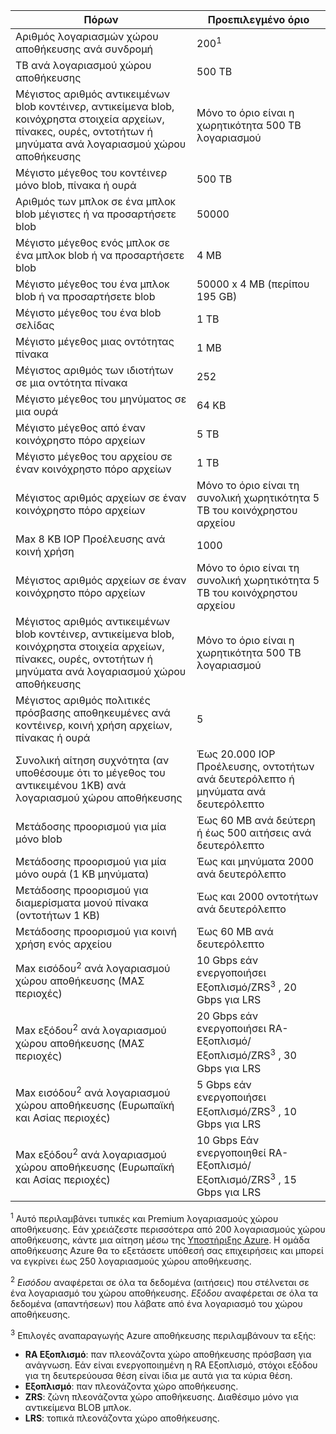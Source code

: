 Πόρων|Προεπιλεγμένο όριο
---|---
Αριθμός λογαριασμών χώρου αποθήκευσης ανά συνδρομή|200<sup>1</sup>
TB ανά λογαριασμού χώρου αποθήκευσης|500 TB
Μέγιστος αριθμός αντικειμένων blob κοντέινερ, αντικείμενα blob, κοινόχρηστα στοιχεία αρχείων, πίνακες, ουρές, οντοτήτων ή μηνύματα ανά λογαριασμού χώρου αποθήκευσης|Μόνο το όριο είναι η χωρητικότητα 500 TB λογαριασμού
Μέγιστο μέγεθος του κοντέινερ μόνο blob, πίνακα ή ουρά|500 TB
Αριθμός των μπλοκ σε ένα μπλοκ blob μέγιστες ή να προσαρτήσετε blob|50000
Μέγιστο μέγεθος ενός μπλοκ σε ένα μπλοκ blob ή να προσαρτήσετε blob|4 MB
Μέγιστο μέγεθος του ένα μπλοκ blob ή να προσαρτήσετε blob|50000 x 4 MB (περίπου 195 GB) 
Μέγιστο μέγεθος του ένα blob σελίδας |1 TB
Μέγιστο μέγεθος μιας οντότητας πίνακα|1 MB
Μέγιστος αριθμός των ιδιοτήτων σε μια οντότητα πίνακα|252
Μέγιστο μέγεθος του μηνύματος σε μια ουρά|64 KB
Μέγιστο μέγεθος από έναν κοινόχρηστο πόρο αρχείων|5 TB
Μέγιστο μέγεθος του αρχείου σε έναν κοινόχρηστο πόρο αρχείων|1 TB
Μέγιστος αριθμός αρχείων σε έναν κοινόχρηστο πόρο αρχείων|Μόνο το όριο είναι τη συνολική χωρητικότητα 5 TB του κοινόχρηστου αρχείου
Max 8 KB IOP Προέλευσης ανά κοινή χρήση|1000
Μέγιστος αριθμός αρχείων σε έναν κοινόχρηστο πόρο αρχείων|Μόνο το όριο είναι τη συνολική χωρητικότητα 5 TB του κοινόχρηστου αρχείου
Μέγιστος αριθμός αντικειμένων blob κοντέινερ, αντικείμενα blob, κοινόχρηστα στοιχεία αρχείων, πίνακες, ουρές, οντοτήτων ή μηνύματα ανά λογαριασμού χώρου αποθήκευσης|Μόνο το όριο είναι η χωρητικότητα 500 TB λογαριασμού
Μέγιστος αριθμός πολιτικές πρόσβασης αποθηκευμένες ανά κοντέινερ, κοινή χρήση αρχείων, πίνακας ή ουρά|5
Συνολική αίτηση συχνότητα (αν υποθέσουμε ότι το μέγεθος του αντικειμένου 1KB) ανά λογαριασμού χώρου αποθήκευσης|Έως 20.000 IOP Προέλευσης, οντοτήτων ανά δευτερόλεπτο ή μηνύματα ανά δευτερόλεπτο
Μετάδοσης προορισμού για μία μόνο blob|Έως 60 MB ανά δεύτερη ή έως 500 αιτήσεις ανά δευτερόλεπτο
Μετάδοσης προορισμού για μία μόνο ουρά (1 KB μηνύματα)|Έως και μηνύματα 2000 ανά δευτερόλεπτο
Μετάδοσης προορισμού για διαμερίσματα μονού πίνακα (οντοτήτων 1 KB)|Έως και 2000 οντοτήτων ανά δευτερόλεπτο
Μετάδοσης προορισμού για κοινή χρήση ενός αρχείου|Έως 60 MB ανά δευτερόλεπτο
Max εισόδου<sup>2</sup> ανά λογαριασμού χώρου αποθήκευσης (ΜΑΣ περιοχές)|10 Gbps εάν ενεργοποιήσει Εξοπλισμό/ZRS<sup>3</sup> , 20 Gbps για LRS
Max εξόδου<sup>2</sup> ανά λογαριασμού χώρου αποθήκευσης (ΜΑΣ περιοχές)|20 Gbps εάν ενεργοποιήσει RA-Εξοπλισμό/Εξοπλισμό/ZRS<sup>3</sup> , 30 Gbps για LRS
Max εισόδου<sup>2</sup> ανά λογαριασμού χώρου αποθήκευσης (Ευρωπαϊκή και Ασίας περιοχές)|5 Gbps εάν ενεργοποιήσει Εξοπλισμό/ZRS<sup>3</sup> , 10 Gbps για LRS
Max εξόδου<sup>2</sup> ανά λογαριασμού χώρου αποθήκευσης (Ευρωπαϊκή και Ασίας περιοχές)|10 Gbps Εάν ενεργοποιηθεί RA-Εξοπλισμό/Εξοπλισμό/ZRS<sup>3</sup> , 15 Gbps για LRS

<sup>1</sup> Αυτό περιλαμβάνει τυπικές και Premium λογαριασμούς χώρου αποθήκευσης. Εάν χρειάζεστε περισσότερα από 200 λογαριασμούς χώρου αποθήκευσης, κάντε μια αίτηση μέσω της [Υποστήριξης Azure](https://azure.microsoft.com/support/faq/). Η ομάδα αποθήκευσης Azure θα το εξετάσετε υπόθεσή σας επιχειρήσεις και μπορεί να εγκρίνει έως 250 λογαριασμούς χώρου αποθήκευσης. 

<sup>2</sup> *Εισόδου* αναφέρεται σε όλα τα δεδομένα (αιτήσεις) που στέλνεται σε ένα λογαριασμό του χώρου αποθήκευσης. *Εξόδου* αναφέρεται σε όλα τα δεδομένα (απαντήσεων) που λάβατε από ένα λογαριασμό του χώρου αποθήκευσης.  

<sup>3</sup> Επιλογές αναπαραγωγής Azure αποθήκευσης περιλαμβάνουν τα εξής:

- **RA Εξοπλισμό**: παν πλεονάζοντα χώρο αποθήκευσης πρόσβαση για ανάγνωση. Εάν είναι ενεργοποιημένη η RA Εξοπλισμό, στόχοι εξόδου για τη δευτερεύουσα θέση είναι ίδια με αυτά για τα κύρια θέση.
- **Εξοπλισμό**: παν πλεονάζοντα χώρο αποθήκευσης. 
- **ZRS**: ζώνη πλεονάζοντα χώρο αποθήκευσης. Διαθέσιμο μόνο για αντικείμενα BLOB μπλοκ. 
- **LRS**: τοπικά πλεονάζοντα χώρο αποθήκευσης. 

